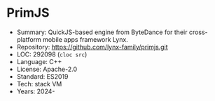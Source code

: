 # PrimJS

* Summary:    QuickJS-based engine from ByteDance for their cross-platform mobile apps framework Lynx.
* Repository: https://github.com/lynx-family/primjs.git
* LOC:        292098 (`cloc src`)
* Language:   C++
* License:    Apache-2.0
* Standard:   ES2019
* Tech:       stack VM
* Years:      2024-
